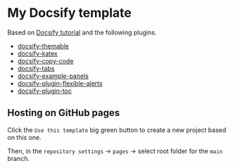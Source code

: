 # My Docsify template

Based on [Docsify tutorial](https://michaelcurrin.github.io/docsify-js-tutorial/) and the following plugins.

- [docsify-themable](https://github.com/jhildenbiddle/docsify-themeable)
- [docsify-katex](https://upupming.site/docsify-katex/docs/)
- [docsify-copy-code](https://github.com/jperasmus/docsify-copy-code)
- [docsify-tabs](https://jhildenbiddle.github.io/docsify-tabs/)
- [docsify-example-panels](https://vagnerdomingues.github.io/docsify-example-panels/)
- [docsify-plugin-flexible-alerts](https://github.com/fzankl/docsify-plugin-flexible-alerts)
- [docsify-plugin-toc](https://github.com/justintien/docsify-plugin-toc)

## Hosting on GitHub pages

Click the `Use this template` big green button to create a new project based on this one.

Then, in the `repository settings` -> `pages` -> select root folder for the `main` branch.

